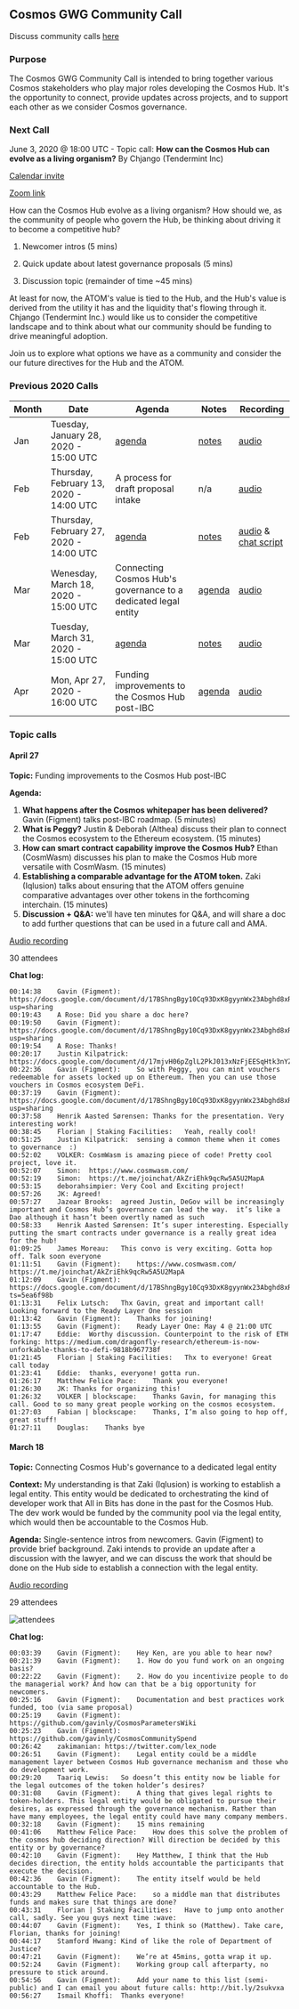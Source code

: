 ## Cosmos GWG Community Call
Discuss community calls [here](https://forum.cosmos.network/t/gwg-community-calls-updates/3238/6)

### Purpose
The Cosmos GWG Community Call is intended to bring together various Cosmos stakeholders who play major roles developing the Cosmos Hub. It's the opportunity to connect, provide updates across projects, and to support each other as we consider Cosmos governance.

### Next Call
June 3, 2020 @ 18:00 UTC - Topic call: **How can the Cosmos Hub can evolve as a living organism?** By Chjango (Tendermint Inc)

[Calendar invite](https://bit.ly/36H8rZ1)

[Zoom link](https://us02web.zoom.us/j/3840167190)

How can the Cosmos Hub evolve as a living organism? How should we, as the community of people who govern the Hub, be thinking about driving it to become a competitive hub?

1. Newcomer intros (5 mins)

2. Quick update about latest governance proposals (5 mins)

3. Discussion topic (remainder of time ~45 mins)

At least for now, the ATOM's value is tied to the Hub, and the Hub's value is derived from the utility it has and the liquidity that's flowing through it. Chjango (Tendermint Inc.) would like us to consider the competitive landscape and to think about what our community should be funding to drive meaningful adoption.

Join us to explore what options we have as a community and consider the our future directives for the Hub and the ATOM.


### Previous 2020 Calls

 Month  | Date                             | Agenda        |Notes          | Recording            |
--- | -------------------------------- | -------------- |-------------- | -------------------- |
 Jan | Tuesday, January 28, 2020 - 15:00 UTC | [agenda](Month1.2020.md) | [notes](Month1.2020.md#notes) | [audio](https://drive.google.com/open?id=14P5PSSBN0hBEG40BX1GAvEOQSNKH06-0) |
 Feb | Thursday, February 13, 2020 - 14:00 UTC | A process for draft proposal intake | n/a | [audio](https://drive.google.com/drive/folders/13zIavILxmbqv4BaaBaSogNlTQ-lRubW1?usp=sharing) |
 Feb | Thursday, February 27, 2020 - 14:00 UTC | [agenda](Month2.2020.md) | [notes](Month2.2020.md#notes) | [audio](https://zoom.us/rec/play/vJYpcLv9r2o3GdHE5gSDCqArW9TvKK-s0nRM_fRYmRu9BXUBMACmY7QUMbbo8Pf-og7NFvledSnHKVei) & [chat script](https://zoom.us/rec/download/tJcsdrquqW03SIGWtQSDAad4W43sJ_qsgCYcqKdYzhmwVnACNAH0NLRDNuvY_y9uy0gzbdWuZf-0TEPa) |
 Mar | Wenesday, March 18, 2020 - 15:00 UTC | Connecting Cosmos Hub's governance to a dedicated legal entity | [agenda](https://github.com/gavinly/CosmosGWG/blob/master/README.md#march-18) | [audio](https://zoom.us/rec/play/7MF4f7r-qDw3TNKcuASDU_N5W9TueKushnMZ8qUNnhu3U3dXN1WgZLAQYOpll36z3yv41ND_KMVlhn8r) |
 Mar | Tuesday, March 31, 2020 - 15:00 UTC | [agenda](Month3.2020.md) | [notes](Month3.2020.md#notes) | [audio](https://drive.google.com/open?id=15448vy81wyhJ6yxsS0VcvwcKfW6xL-K0) |
  Apr | Mon, Apr 27, 2020 - 16:00 UTC | Funding improvements to the Cosmos Hub post-IBC | [agenda](https://github.com/gavinly/CosmosGWG/blob/master/README.md#april-27) | [audio](https://drive.google.com/open?id=1LGvhbQS8JQqbYLLlK-sW6e4rrovCRscd) |
 
 
### Topic calls
#### April 27
**Topic:** Funding improvements to the Cosmos Hub post-IBC

**Agenda:**
1) **What happens after the Cosmos whitepaper has been delivered?** Gavin (Figment) talks post-IBC roadmap. (5 minutes)
2) **What is Peggy?** Justin & Deborah (Althea) discuss their plan to connect the Cosmos ecosystem to the Ethereum ecosystem. (15 minutes)
3) **How can smart contract capability improve the Cosmos Hub?** Ethan (CosmWasm) discusses his plan to make the Cosmos Hub more versatile with CosmWasm. (15 minutes)
4) **Establishing a comparable advantage for the ATOM token.** Zaki (Iqlusion) talks about ensuring that the ATOM offers genuine comparative advantages over other tokens in the forthcoming interchain. (15 minutes)
5) **Discussion + Q&A:** we'll have ten minutes for Q&A, and will share a doc to add further questions that can be used in a future call and AMA.

[Audio recording](https://drive.google.com/open?id=1LGvhbQS8JQqbYLLlK-sW6e4rrovCRscd)

30 attendees

**Chat log:**
```
00:14:38	Gavin (Figment):	https://docs.google.com/document/d/17BShngBgy10Cq93DxK8gyynWx23Abghd8xRm7F8tq5w/edit?usp=sharing
00:19:43	A Rose:	Did you share a doc here?
00:19:50	Gavin (Figment):	https://docs.google.com/document/d/17BShngBgy10Cq93DxK8gyynWx23Abghd8xRm7F8tq5w/edit?usp=sharing
00:19:54	A Rose:	Thanks!
00:20:17	Justin Kilpatrick:	https://docs.google.com/document/d/17mjvH06pZglL2PkJ013xNzFjEESqHtk3nYZ66aTR9YU/edit#heading=h.cjiddswuu7b5
00:22:36	Gavin (Figment):	So with Peggy, you can mint vouchers redeemable for assets locked up on Ethereum. Then you can use those vouchers in Cosmos ecosystem DeFi.
00:37:19	Gavin (Figment):	https://docs.google.com/document/d/17BShngBgy10Cq93DxK8gyynWx23Abghd8xRm7F8tq5w/edit?usp=sharing
00:37:58	Henrik Aasted Sørensen:	Thanks for the presentation. Very interesting work!
00:38:45	Florian | Staking Facilities:	Yeah, really cool!
00:51:25	Justin Kilpatrick:	sensing a common theme when it comes to governance  :)
00:52:02	VOLKER:	CosmWasm is amazing piece of code! Pretty cool project, love it.
00:52:07	Simon:	https://www.cosmwasm.com/
00:52:19	Simon:	https://t.me/joinchat/AkZriEhk9qcRw5A5U2MapA
00:53:15	deborahsimpier:	Very Cool and Exciting project!
00:57:26	JK:	Agreed!
00:57:27	Jazear Brooks:	agreed Justin, DeGov will be increasingly important and Cosmos Hub’s governance can lead the way.  it’s like a Dao although it hasn’t been overtly named as such
00:58:33	Henrik Aasted Sørensen:	It’s super interesting. Especially putting the smart contracts under governance is a really great idea for the hub!
01:09:25	James Moreau:	This convo is very exciting. Gotta hop off. Talk soon everyone
01:11:51	Gavin (Figment):	https://www.cosmwasm.com/ https://t.me/joinchat/AkZriEhk9qcRw5A5U2MapA
01:12:09	Gavin (Figment):	https://docs.google.com/document/d/17BShngBgy10Cq93DxK8gyynWx23Abghd8xRm7F8tq5w/edit?ts=5ea6f98b
01:13:31	Felix Lutsch:	Thx Gavin, great and important call! Looking forward to the Ready Layer One session
01:13:42	Gavin (Figment):	Thanks for joining!
01:13:55	Gavin (Figment):	Ready Layer One: May 4 @ 21:00 UTC
01:17:47	Eddie:	Worthy discussion. Counterpoint to the risk of ETH forking: https://medium.com/dragonfly-research/ethereum-is-now-unforkable-thanks-to-defi-9818b967738f
01:21:45	Florian | Staking Facilities:	Thx to everyone! Great call today
01:23:41	Eddie:	thanks, everyone! gotta run.
01:26:17	Matthew Felice Pace:	Thank you everyone!
01:26:30	JK:	Thanks for organizing this!
01:26:32	VOLKER | blockscape:	Thanks Gavin, for managing this call. Good to so many great people working on the cosmos ecosystem.
01:27:03	Fabian | blockscape:	Thanks, I’m also going to hop off, great stuff!
01:27:11	Douglas:	Thanks bye
```

#### March 18
**Topic:** Connecting Cosmos Hub's governance to a dedicated legal entity

**Context:** My understanding is that Zaki (Iqlusion) is working to establish a legal entity. This entity would be dedicated to orchestrating the kind of developer work that All in Bits has done in the past for the Cosmos Hub. The dev work would be funded by the community pool via the legal entity, which would then be accountable to the Cosmos Hub. 

**Agenda:** Single-sentence intros from newcomers. Gavin (Figment) to provide brief background. Zaki intends to provide an update after a discussion with the lawyer, and we can discuss the work that should be done on the Hub side to establish a connection with the legal entity.

[Audio recording](https://drive.google.com/open?id=1PY1_8ZjAo61RgfjVntVdnla8Do-JhvFp)

29 attendees

![attendees](https://github.com/gavinly/CosmosGWG/blob/master/images/Mar%2018%20GWG%20call.png)

**Chat log:**
```
00:03:39	Gavin (Figment):	Hey Ken, are you able to hear now?
00:21:39	Gavin (Figment):	1. How do you fund work on an ongoing basis?
00:22:22	Gavin (Figment):	2. How do you incentivize people to do the managerial work? And how can that be a big opportunity for newcomers.
00:25:16	Gavin (Figment):	Documentation and best practices work funded, too (via same proposal)
00:25:19	Gavin (Figment):	https://github.com/gavinly/CosmosParametersWiki
00:25:23	Gavin (Figment):	https://github.com/gavinly/CosmosCommunitySpend
00:26:42	zakimanian:	https://twitter.com/lex_node
00:26:51	Gavin (Figment):	Legal entity could be a middle management layer between Cosmos Hub governance mechanism and those who do development work.
00:29:20	Taariq Lewis:	So doesn’t this entity now be liable for the legal outcomes of the token holder’s desires?
00:31:08	Gavin (Figment):	A thing that gives legal rights to token-holders. This legal entity would be obligated to pursue their desires, as expressed through the governance mechanism. Rather than have many employees, the legal entity could have many company members.
00:32:18	Gavin (Figment):	15 mins remaining
00:41:06	Matthew Felice Pace:	How does this solve the problem of the cosmos hub deciding direction? Will direction be decided by this entity or by governance?
00:42:10	Gavin (Figment):	Hey Matthew, I think that the Hub decides direction, the entity holds accountable the participants that execute the decision.
00:42:36	Gavin (Figment):	The entity itself would be held accountable to the Hub.
00:43:29	Matthew Felice Pace:	so a middle man that distributes funds and makes sure that things are done?
00:43:31	Florian | Staking Facilities:	Have to jump onto another call, sadly. See you guys next time :wave:
00:44:07	Gavin (Figment):	Yes, I think so (Matthew). Take care, Florian, thanks for joining!
00:44:17	Stamford Hwang:	Kind of like the role of Department of Justice?
00:47:21	Gavin (Figment):	We’re at 45mins, gotta wrap it up.
00:52:24	Gavin (Figment):	Working group call afterparty, no pressure to stick around.
00:54:56	Gavin (Figment):	Add your name to this list (semi-public) and I can email you about future calls: http://bit.ly/2sukvxa
00:56:27	Ismail Khoffi:	Thanks everyone!
```
